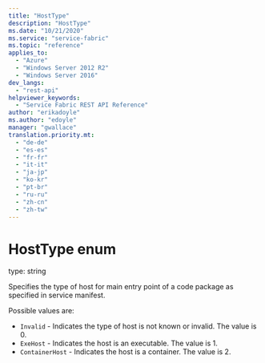 ```yaml
---
title: "HostType"
description: "HostType"
ms.date: "10/21/2020"
ms.service: "service-fabric"
ms.topic: "reference"
applies_to: 
  - "Azure"
  - "Windows Server 2012 R2"
  - "Windows Server 2016"
dev_langs: 
  - "rest-api"
helpviewer_keywords: 
  - "Service Fabric REST API Reference"
author: "erikadoyle"
ms.author: "edoyle"
manager: "gwallace"
translation.priority.mt: 
  - "de-de"
  - "es-es"
  - "fr-fr"
  - "it-it"
  - "ja-jp"
  - "ko-kr"
  - "pt-br"
  - "ru-ru"
  - "zh-cn"
  - "zh-tw"
---
```

# HostType enum

type: string

Specifies the type of host for main entry point of a code package as specified in service manifest.

Possible values are: 

  - `Invalid` - Indicates the type of host is not known or invalid. The value is 0.
  - `ExeHost` - Indicates the host is an executable. The value is 1.
  - `ContainerHost` - Indicates the host is a container. The value is 2.

